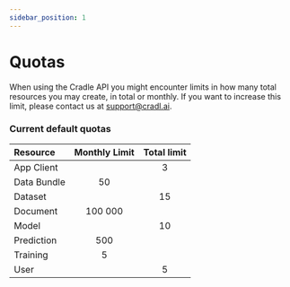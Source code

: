 ```yaml
---
sidebar_position: 1
---
```


# Quotas

When using the Cradle API you might encounter limits in how many total resources you may create, in total or monthly. If you want to increase this limit, please contact us at [support@cradl.ai](mailto:support@lucidtech.ai).

### Current default quotas

| Resource | Monthly Limit | Total limit |
| :--- | :---: | :---: |
| App Client |  | 3 |
| Data Bundle | 50 |  |
| Dataset |  | 15 |
| Document | 100 000 |  |
| Model |  | 10 |
| Prediction | 500 |  |
| Training | 5 |  |
| User |  | 5 |

